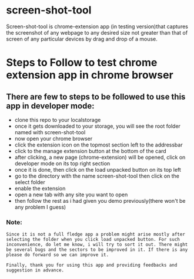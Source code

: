 # screen-shot-tool

Screen-shot-tool is chrome-extension app (in testing version)that captures the screenshot of any webpage to any desired size not greater than that of screen of any particular devices by drag and drop of a mouse.

# Steps to Follow to test chrome extension app in chrome browser

## There are few to steps to be followed to use this app in developer mode:

- clone this repo to your localstorage
- once it gets downloaded to your storage, you will see the root folder named with screen-shot-tool
- now open your chrome browser
- click the extension icon on the topmost section left to the addressbar
- click to the manage extension button at the bottom of the card
- after clicking, a new page (chrome-extension) will be opened, click on developer mode on its top right section
- once it is done, then click on the load unpacked button on its top left
- go to the directory with the name screen-shot-tool then click on the select folder
- enable the extension
- open a new tab with any site you want to open
- then follow the rest as i had given you demo previously(there won't be any problem I guess)

### Note:

    Since it is not a full fledge app a problem might arise mostly after selecting the folder when you click load unpacked button. For such inconvenience, do let me know, i will try to sort it out. There might be several bugs and the sectors to be improved in it. If there is any please do forward so we can improve it.

    Finally, thank you for using this app and providing feedbacks and suggestion in advance.
